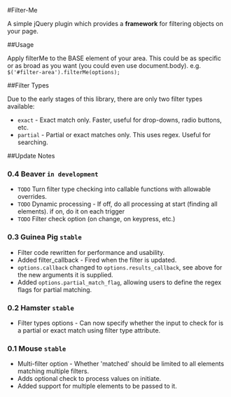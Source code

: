 #Filter-Me

A simple jQuery plugin which provides a **framework** for filtering objects on your page.

##Usage

Apply filterMe to the BASE element of your area. This could be as specific or as broad as you want (you could even use document.body).
e.g. `$('#filter-area').filterMe(options);`

##Filter Types

Due to the early stages of this library, there are only two filter types available:

* `exact` - Exact match only. Faster, useful for drop-downs, radio buttons, etc.
* `partial` - Partial or exact matches only. This uses regex. Useful for searching.

##Update Notes

### 0.4 Beaver `in development`
* `TODO` Turn filter type checking into callable functions with allowable overrides.
* `TODO` Dynamic processing - If off, do all processing at start (finding all elements). if on, do it on each trigger
* `TODO` Filter check option (on change, on keypress, etc.)

### 0.3 Guinea Pig `stable`
* Filter code rewritten for performance and usability.
* Added filter_callback - Fired when the filter is updated.
* `options.callback` changed to `options.results_callback`, see above for the new arguments it is supplied.
* Added `options.partial_match_flag`, allowing users to define the regex flags for partial matching.

### 0.2 Hamster `stable`
* Filter types options - Can now specify whether the input to check for is a partial or exact match using filter type attribute.

### 0.1 Mouse `stable`
* Multi-filter option - Whether 'matched' should be limited to all elements matching multiple filters.
* Adds optional check to process values on initiate.
* Added support for multiple elements to be passed to it.